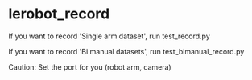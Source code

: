 # lerobot_record
If you want to record 'Single arm dataset', run test_record.py

If you want to record 'Bi manual datasets', run test_bimanual_record.py

Caution: Set the port for you (robot arm, camera)
